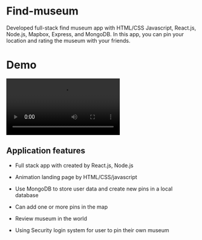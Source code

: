 # Find-museum
Developed full-stack find museum app with HTML/CSS Javascript, React.js, Node.js, Mapbox, Express, and MongoDB. 
In this app, you can pin your location and rating the museum with your friends.

# Demo
![](https://user-images.githubusercontent.com/80203988/162075898-62548c90-0f0b-4d2d-9582-dad2353d99cf.mov)

## Application features 

- Full stack app with created by React.js, Node.js

- Animation landing page by HTML/CSS/javascript

- Use MongoDB to store user data and create new pins in a local database 

- Can add one or more pins in the map

- Review museum in the world 

- Using Security login system for user to pin their own museum
